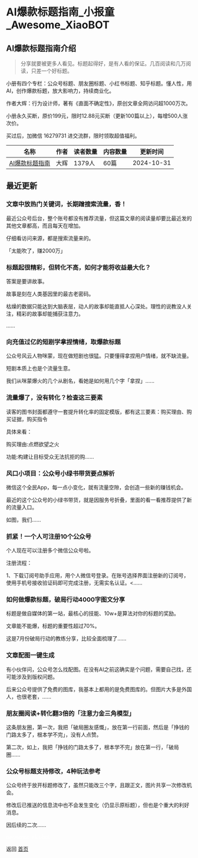 # AI爆款标题指南_小报童_Awesome_XiaoBOT

## AI爆款标题指南介绍
> 分享就要被更多人看见。标题起得好，是有人看的保证。几百阅读和几万阅读，只差一个好标题。    
    
小册有四个专栏：公众号标题、朋友圈标题、小红书标题、知乎标题。懂人性，用AI，创作爆款标题，放大影响力，持续商业化。    
    
作者大辉：行为设计师，著有《直面不确定性》，原创文章全网访问超1000万次。    
    
小册永久买断，原价199元，限时12.88元买断（更新100篇以上），每增500人涨次价。    
    
买过后，加微信 16279731 进交流群，限时领取超值福利。  
  


|名称|作者|读者数量|内容数量|更新时间|
|---|---|---|---|---|
|[AI爆款标题指南](https://xiaobot.net/p/youditu?refer=9c3f1c95-a052-465a-9902-f6d75080262a)|大辉|1379人|60篇|2024-10-31|

## 最近更新
### 文章中放热门关键词，长期蹭搜索流量，香！

最近公众号后台，整个账号都没有推荐流量，但这篇文章的阅读量却要比最近发的其他文章都高，而且每天在增加。

仔细看访问来源，都是搜索流量来的。

「太能吹了，赚2000万」

### 标题起很精彩，但转化不高，如何才能将收益最大化？

答案是要讲故事。

故事是刻在人类基因里的最古老密码。

枯燥的数据只能达到大脑表层，动人的故事却能直抵人心深处。理性的说教没人关注，精彩的故事却能捕获注意力。

......

### 向充值过亿的短剧学拿捏情绪，取爆款标题

公众号风云人物咪蒙，现在做短剧也很猛。只要懂得拿捏用户情绪，就不缺流量。

短剧本质上也是个流量生意。

我们从咪蒙爆火的几个从剧名，看她是如何用几个字「拿捏」......

### 流量爆了，没有转化？检查这三要素

读客的图书封面都遵守一套提升转化率的固定模版，都有这三要素：购买理由、购买证据，购买指令

具体来看：

购买理由:点燃欲望之火

功能:构建让目标受众无法抗拒的购......

### 风口小项目：公众号小绿书带货要点解析

微信这个全民App，每一点小变化，就有流量空隙，会创造一些新的赚钱机会。

最近的这个公众号的小绿书带货，就是因服务号折叠，里面的看一看推荐提供了新的流量入口。

如图，我们......

### 抓紧！一个人可注册10个公众号

个人现在可以注册多个微信公众号啦。

注册流程：

1、下载订阅号助手应用，用个人微信号登录。在账号选择界面注册新的订阅号，使用手机号接收验证码即可完成注册，无需实名认证。<......

### 如何做爆款标题，破局行动4000字图文分享

标题是做自媒体的第一站，最核心的技能、10w+是算法对你的标题的奖励。

文章能不能爆，标题的重要性超过70%。

这是7月份破局行动的教练分享，比较全面梳理了......

### 文章配图一键生成

有小伙伴问，公众号怎么找配图。在没有AI之前这确实是个问题，需要自己找，还可能涉及到版权问题。

后来公众号提供了免费的图库，我基本上都用的是免费图库的。但图片大多是外国人，也很老套，......

### 朋友圈阅读+转化翻3倍的「注意力金三角模型」

这条朋友圈，第一次，我把「破局圈友感慨」，放在第一行前面，然后是「挣钱的门路太多了，根本学不完」，没有人点赞。

第二次，如上，我把「挣钱的门路太多了，根本学不完」放在第一行，「破局圈......

### 公众号标题支持修改，4种玩法参考

公众号终于放开标题修改了，虽然只能改三个字，且跟正文，图片共享一次修改机会。

修改后已推送的信息流中也不会发生变化（仍显示原标题），但也是个重大的利好消息。

因后续的二次......


<a href="https://github.com/Reno9527/awesome-xiaobot" style="color: white; text-decoration: none;">awesome-xiaobot</a>

返回 [首页](../README.md)
